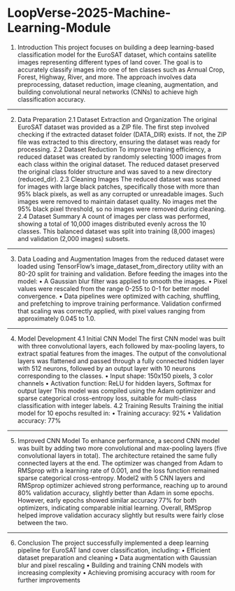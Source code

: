 # LoopVerse-2025-Machine-Learning-Module
1. Introduction
This project focuses on building a deep learning-based classification model for the EuroSAT dataset, which contains satellite images representing different types of land cover. The goal is to accurately classify images into one of ten classes such as Annual Crop, Forest, Highway, River, and more. The approach involves data preprocessing, dataset reduction, image cleaning, augmentation, and building convolutional neural networks (CNNs) to achieve high classification accuracy.
________________________________________
2. Data Preparation
2.1 Dataset Extraction and Organization
The original EuroSAT dataset was provided as a ZIP file. The first step involved checking if the extracted dataset folder (DATA_DIR) exists. If not, the ZIP file was extracted to this directory, ensuring the dataset was ready for processing.
2.2 Dataset Reduction
To improve training efficiency, a reduced dataset was created by randomly selecting 1000 images from each class within the original dataset. The reduced dataset preserved the original class folder structure and was saved to a new directory (reduced_dir).
2.3 Cleaning Images
The reduced dataset was scanned for images with large black patches, specifically those with more than 95% black pixels, as well as any corrupted or unreadable images. Such images were removed to maintain dataset quality. No images met the 95% black pixel threshold, so no images were removed during cleaning.
2.4 Dataset Summary
A count of images per class was performed, showing a total of 10,000 images distributed evenly across the 10 classes. This balanced dataset was split into training (8,000 images) and validation (2,000 images) subsets.
________________________________________
3. Data Loading and Augmentation
Images from the reduced dataset were loaded using TensorFlow’s image_dataset_from_directory utility with an 80-20 split for training and validation. Before feeding the images into the model:
•	A Gaussian blur filter was applied to smooth the images.
•	Pixel values were rescaled from the range 0-255 to 0-1 for better model convergence.
•	Data pipelines were optimized with caching, shuffling, and prefetching to improve training performance.
Validation confirmed that scaling was correctly applied, with pixel values ranging from approximately 0.045 to 1.0.
________________________________________
4. Model Development
4.1 Initial CNN Model
The first CNN model was built with three convolutional layers, each followed by max-pooling layers, to extract spatial features from the images. The output of the convolutional layers was flattened and passed through a fully connected hidden layer with 512 neurons, followed by an output layer with 10 neurons corresponding to the classes.
•	Input shape: 150x150 pixels, 3 color channels
•	Activation function: ReLU for hidden layers, Softmax for output layer
This model was compiled using the Adam optimizer and sparse categorical cross-entropy loss, suitable for multi-class classification with integer labels.
4.2 Training Results
Training the initial model for 10 epochs resulted in:
•	Training accuracy: 92%
•	Validation accuracy: 77%
________________________________________
5. Improved CNN Model
To enhance performance, a second CNN model was built by adding two more convolutional and max-pooling layers (five convolutional layers in total). The architecture retained the same fully connected layers at the end.
The optimizer was changed from Adam to RMSprop with a learning rate of 0.001, and the loss function remained sparse categorical cross-entropy.
Model2 with 5 CNN layers and RMSprop optimizer achieved strong performance, reaching up to around 80% validation accuracy, slightly better than Adam in some epochs. However, early epochs showed similar accuracy 77% for both optimizers, indicating comparable initial learning. Overall, RMSprop helped improve validation accuracy slightly but results were fairly close between the two.

________________________________________
6. Conclusion
The project successfully implemented a deep learning pipeline for EuroSAT land cover classification, including:
•	Efficient dataset preparation and cleaning
•	Data augmentation with Gaussian blur and pixel rescaling
•	Building and training CNN models with increasing complexity
•	Achieving promising accuracy with room for further improvements
